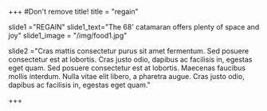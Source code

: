 +++
#Don't remove title!
title = "regain"

slide1 ="REGAIN"
slide1_text="The 68' catamaran offers plenty of space and joy"
slide1_image = "/img/food1.jpg"

slide2 ="Cras mattis consectetur purus sit amet fermentum. Sed posuere consectetur est at lobortis. Cras justo odio, dapibus ac facilisis in, egestas eget quam. Sed posuere consectetur est at lobortis. Maecenas faucibus mollis interdum. Nulla vitae elit libero, a pharetra augue. Cras justo odio, dapibus ac facilisis in, egestas eget quam."






+++
